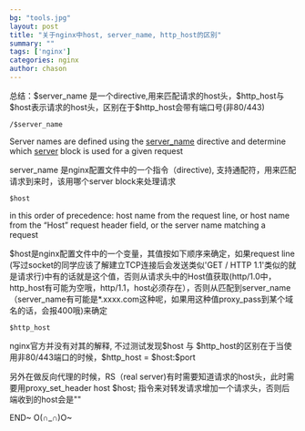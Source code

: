 ```yaml
---
bg: "tools.jpg"
layout: post
title: "关于nginx中host, server_name, http_host的区别"
summary: ""
tags: ['nginx']
categories: nginx
author: chason
---
```


总结：\$server_name 是一个directive,用来匹配请求的host头，\$http_host与\$host表示请求的host头，区别在于$http_host会带有端口号(非80/443)

`/$server_name`

Server names are defined using the [server_name](http://nginx.org/en/docs/http/ngx_http_core_module.html#server_name) directive and determine which [server](http://nginx.org/en/docs/http/ngx_http_core_module.html#server) block is used for a given request

server_name 是nginx配置文件中的一个指令（directive), 支持通配符，用来匹配请求到来时，该用哪个server block来处理请求

`$host`

in this order of precedence: host name from the request line, or host name from the “Host” request header field, or the server name matching a request

$host是nginx配置文件中的一个变量，其值按如下顺序来确定，如果request line (写过socket的同学应该了解建立TCP连接后会发送类似'GET / HTTP 1.1'类似的就是请求行)中有的话就是这个值，否则从请求头中的Host值获取(http/1.0中，http_host有可能为空哦，http/1.1，host必须存在），否则从匹配到server_name（server_name有可能是*.xxxx.com这种呢，如果用这种值proxy_pass到某个域名的话，会报400哦)来确定

`$http_host`

nginx官方并没有对其的解释, 不过测试发现\$host 与 \$http_host的区别在于当使用非80/443端口的时候，\$http_host  =  \$host:$port

另外在做反向代理的时候，RS（real server)有时需要知道请求的host头，此时需要用proxy_set_header host $host; 指令来对转发请求增加一个请求头，否则后端收到的host会是""

END~ 
O(∩_∩)O~